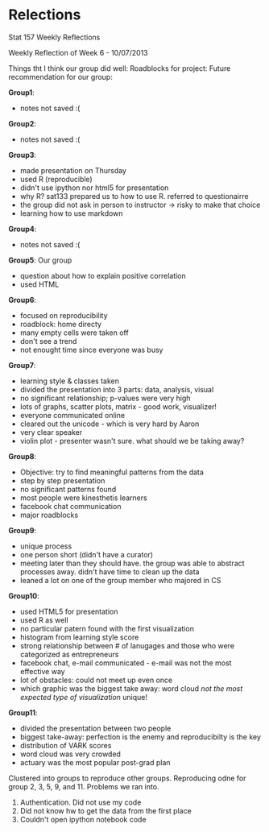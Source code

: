Relections
==========

Stat 157 Weekly Reflections

Weekly Reflection of Week 6 - 10/07/2013

Things tht I think our group did well:
Roadblocks for project:
Future recommendation for our group:



__Group1__:
* notes not saved :(

__Group2__:
* notes not saved :(

__Group3__:
* made presentation on Thursday 
* used R (reproducible)
* didn't use ipython nor html5 for presentation
* why R? sat133 prepared us to how to use R. referred to questionairre
* the group did not ask in person to instructor -> risky to make that choice
* learning how to use markdown

__Group4__:
* notes not saved :(

__Group5__: Our group
* question about how to explain positive correlation
* used HTML

__Group6__:
* focused on reproducibility
* roadblock: home directy
* many empty cells were taken off
* don't see a trend
* not enought time since everyone was busy

__Group7__:
* learning style & classes taken
* divided the presentation into 3 parts: data, analysis, visual
* no significant relationship; p-values were very high
* lots of graphs, scatter plots, matrix - good work, visualizer!
* everyone communicated online
* cleared out the unicode - which is very hard by Aaron
* very clear speaker
* violin plot - presenter wasn't sure. what should we be taking away?
 
__Group8__:
* Objective: try to find meaningful patterns from the data
* step by step presentation
* no significant patterns found
* most people were kinesthetis learners
* facebook chat communication
* major roadblocks

__Group9__:
* unique process 
* one person short (didn't have a curator)
* meeting later than they should have. the group was able to abstract processes away. didn't have time to clean up the data
* leaned a lot on one of the group member who majored in CS

__Group10__:
* used HTML5 for presentation
* used R as well
* no particular patern found with the first visualization
* histogram from learning style score
* strong relationship between # of lanugages and those who were categorized as entrepreneurs
* facebook chat, e-mail communicated - e-mail was not the most effective way
* lot of obstacles: could not meet up even once
* which graphic was the biggest take away: word cloud _not the most expected type of visualization_ unique!

__Group11__:
* divided the presentation between two people
* biggest take-away: perfection is the enemy and reproducibilty is the key
* distribution of VARK scores 
* word cloud was very crowded
* actuary was the most popular post-grad plan


Clustered into groups to reproduce other groups.
Reproducing odne for group 2, 3, 5, 9, and 11.
Problems we ran into.
1. Authentication. Did not use my code
2. Did not know hw to get the data from the first place
3. Couldn't open ipython notebook code
